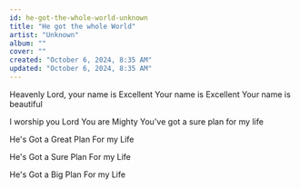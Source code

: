 ```yaml
---
id: he-got-the-whole-world-unknown
title: "He got the whole World"
artist: "Unknown"
album: ""
cover: ""
created: "October 6, 2024, 8:35 AM"
updated: "October 6, 2024, 8:35 AM"
---
```


Heavenly Lord, your name is Excellent
Your name is Excellent
Your name is beautiful

I worship you Lord
You are Mighty
You've got a sure plan for my life

He's Got a Great Plan 
For my Life

He's Got a Sure Plan 
For my Life

He's Got a Big Plan 
For my Life